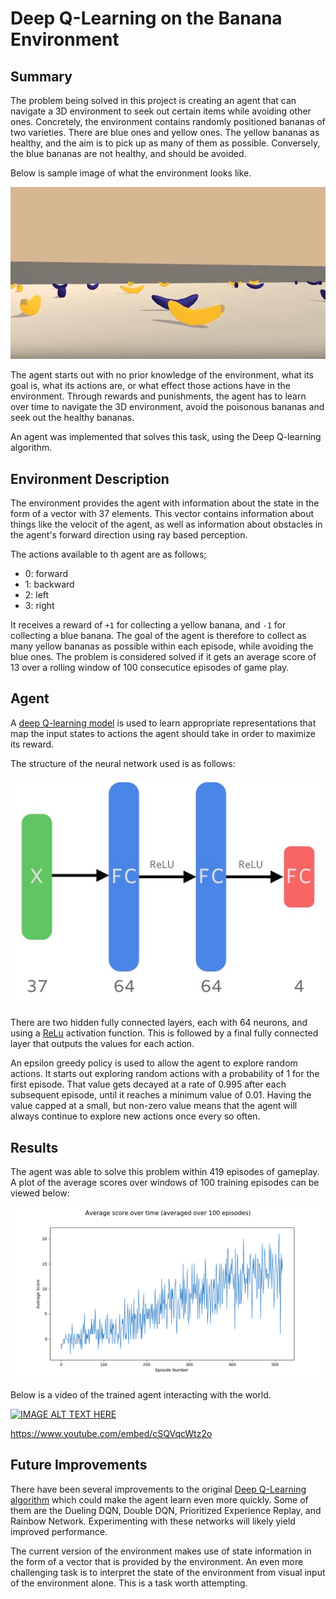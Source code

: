 # Deep Q-Learning on the Banana Environment

## Summary

The problem being solved in this project is creating an agent that can navigate a 3D environment to seek out certain items while avoiding other ones. Concretely, the environment contains randomly positioned bananas of two varieties. There are blue ones and yellow ones. The yellow bananas as healthy, and the aim is to pick up as many of them as possible. Conversely, the blue bananas are not healthy, and should be avoided.

Below is sample image of what the environment looks like.

![image}](imgs/sample_banana_screenshot.jpg)


The agent starts out with no prior knowledge of the environment, what its goal is, what its actions are, or what effect those actions have in the environment. Through rewards and punishments, the agent has to learn over time to navigate the 3D environment, avoid the poisonous bananas and seek out the healthy bananas.

An agent was implemented that solves this task, using the Deep Q-learning algorithm.


## Environment Description

The environment provides the agent with information about the state in the form of a vector with 37 elements. This vector contains information about things like the velocit of the agent, as well as information about obstacles in the agent's forward direction using ray based perception.

The actions available to th agent are as follows;

- 0: forward
- 1: backward
- 2: left
- 3: right

It receives a reward of  `+1` for collecting a yellow banana, and `-1` for collecting a blue banana. The goal of the agent is therefore to collect as many yellow bananas as possible within each episode, while avoiding the blue ones. The problem is considered solved if it gets an average score of 13 over a rolling window of 100 consecutice episodes of game play.

## Agent

A [deep Q-learning model](https://storage.googleapis.com/deepmind-media/dqn/DQNNaturePaper.pdf) is used to learn appropriate representations that map the input states to actions the agent should take in order to maximize its reward.

The structure of the neural network used is as follows:

![image}](imgs/network_diagram.jpeg)



There are two hidden fully connected layers, each with 64 neurons, and using a [ReLu](http://proceedings.mlr.press/v15/glorot11a/glorot11a.pdf) activation function. This is followed by a final fully connected layer that outputs the values for each action.

An epsilon greedy policy is used to allow the agent to explore random actions. It starts out exploring random actions with a probability of 1 for the first episode. That value gets decayed at a rate of 0.995 after each subsequent episode, until it reaches a minimum value of 0.01. Having the value capped at a small, but non-zero value means that the agent will always continue to explore new actions once every so often.

## Results

The agent was able to solve this problem within 419 episodes of gameplay. A plot of the average scores over windows of 100 training episodes can be viewed below:

![image}](imgs/traincurve.png)

Below is a video of the trained agent interacting with the world.


[![IMAGE ALT TEXT HERE](https://img.youtube.com/vi/cSQVqcWtz2o/0.jpg)](https://www.youtube.com/watch?v=cSQVqcWtz2o)

https://www.youtube.com/embed/cSQVqcWtz2o


## Future Improvements

There have been several improvements to the original [Deep Q-Learning algorithm](https://storage.googleapis.com/deepmind-media/dqn/DQNNaturePaper.pdf) which could make the agent learn even more quickly. Some of them are the Dueling DQN, Double DQN, Prioritized Experience Replay, and Rainbow Network. Experimenting with these networks will likely yield improved performance.

The current version of the environment makes use of state information in the form of a vector that is provided by the environment. An even more challenging task is to interpret the state of the environment from visual input of the environment alone. This is a task worth attempting.
